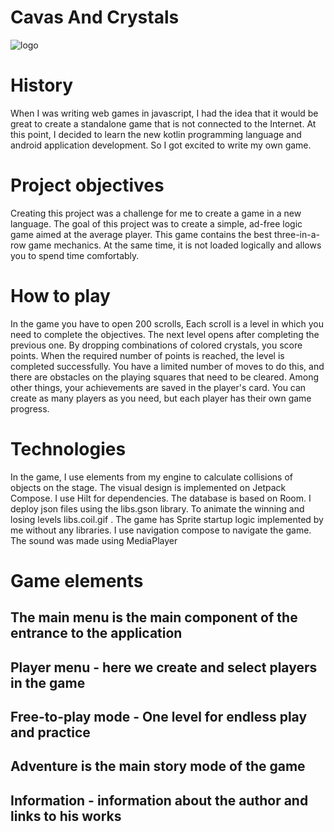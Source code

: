 Cavas And Crystals 
========
![logo](https://github.com/user-attachments/assets/b7e392d9-3e62-4190-b1a2-cd04561b7a96)

# History

When I was writing web games in javascript, I had the idea that it would be great to create a standalone game that is not connected to the Internet. At this point, I decided to learn the new kotlin programming language and android application development. So I got excited to write my own game.


# Project objectives
Creating this project was a challenge for me to create a game in a new language. The goal of this project was to create a simple, ad-free logic game aimed at the average player. This game contains the best three-in-a-row game mechanics. At the same time, it is not loaded logically and allows you to spend time comfortably.

# How to play
In the game you have to open 200 scrolls, Each scroll is a level in which you need to complete the objectives. The next level opens after completing the previous one. By dropping combinations of colored crystals, you score points. When the required number of points is reached, the level is completed successfully. You have a limited number of moves to do this, and there are obstacles on the playing squares that need to be cleared. Among other things, your achievements are saved in the player's card. You can create as many players as you need, but each player has their own game progress.

# Technologies
In the game, I use elements from my engine to calculate collisions of objects on the stage. The visual design is implemented on Jetpack Compose. I use Hilt for dependencies. The database is based on Room. I deploy json files using the libs.gson library. To animate the winning and losing levels libs.coil.gif . The game has Sprite startup logic implemented by me without any libraries. I use navigation compose to navigate the game. The sound was made using MediaPlayer
# Game elements
## The main menu is the main component of the entrance to the application
## Player menu - here we create and select players in the game
## Free-to-play mode - One level for endless play and practice
## Adventure is the main story mode of the game
## Information - information about the author and links to his works
